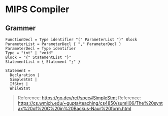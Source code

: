 # MIPS Compiler

## Grammer
```
FunctionDecl = Type identifier "(" ParameterList ")" Block
ParameterList = ParameterDecl { "," ParameterDecl }
ParameterDecl = Type identifier
Type = "int" | "void"
Block = "{" StatementList "}"
StatementList = { Statement ";" }

Statement =
  Declaration |
  SimpleStmt |
  IfStmt |
  WhileStmt
```
> Reference: https://go.dev/ref/spec#SimpleStmt
> Reference: https://cs.wmich.edu/~gupta/teaching/cs4850/sumII06/The%20syntax%20of%20C%20in%20Backus-Naur%20form.html
